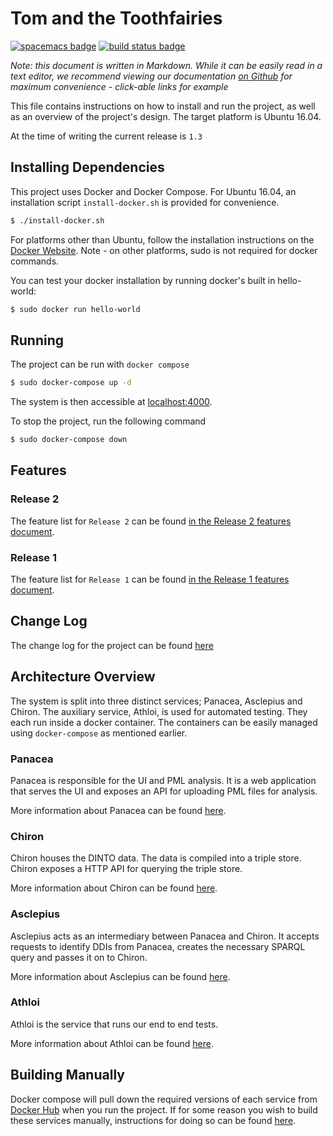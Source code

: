 # Tom and the Toothfairies
[![spacemacs badge]][spacemacs github] [![build status badge]][circle ci]

*Note: this document is written in Markdown. While it can be easily read in a
text editor, we recommend viewing our documentation [on
Github](https://github.com/tom-and-the-toothfairies/pathways#readme) for
maximum convenience - click-able links for example*

This file contains instructions on how to install and run the project, as well
as an overview of the project's design. The target platform is Ubuntu 16.04.

At the time of writing the current release is `1.3`

## Installing Dependencies

This project uses Docker and Docker Compose. For Ubuntu 16.04, an installation
script `install-docker.sh` is provided for convenience.

```bash
$ ./install-docker.sh
```

For platforms other than Ubuntu, follow the installation instructions on
the [Docker Website][install docker ce]. Note - on other platforms, sudo is not
required for docker commands.

You can test your docker installation by running docker's built in hello-world:

```bash
$ sudo docker run hello-world
```

## Running

The project can be run with `docker compose`

```bash
$ sudo docker-compose up -d
```

The system is then accessible at [localhost:4000](http://localhost:4000).

To stop the project, run the following command

```bash
$ sudo docker-compose down
```

## Features

### Release 2

The feature list for `Release 2` can be found [in the Release 2 features
document](./doc/FEATURES_RELEASE_2.md).

### Release 1

The feature list for `Release 1` can be found [in the Release 1 features
document](./doc/FEATURES_RELEASE_1.md).

## Change Log

The change log for the project can be found [here](./doc/CHANGELOG.md)


## Architecture Overview

The system is split into three distinct services; Panacea, Asclepius and Chiron.
The auxiliary service, Athloi, is used for automated testing.
They each run inside a docker container. The containers can be easily managed
using `docker-compose` as mentioned earlier.

### Panacea

Panacea is responsible for the UI and PML analysis. It is a web application that
serves the UI and exposes an API for uploading PML files for analysis.

More information about Panacea can be found [here](./panacea/README.md).

### Chiron

Chiron houses the DINTO data. The data is compiled into a triple store. Chiron
exposes a HTTP API for querying the triple store.

More information about Chiron can be found [here](./chiron/README.md).

### Asclepius

Asclepius acts as an intermediary between Panacea and Chiron. It accepts
requests to identify DDIs from Panacea, creates the necessary SPARQL query and
passes it on to Chiron.

More information about Asclepius can be found [here](./asclepius/README.md).

### Athloi

Athloi is the service that runs our end to end tests.

More information about Athloi can be found [here](./athloi/README.md).

## Building Manually

Docker compose will pull down the required versions of each service from [Docker
Hub] when you run the project. If for some reason you wish to build these
services manually, instructions for doing so can be
found [here](./doc/BUILDING_MANUALLY.md).



[spacemacs badge]: https://cdn.rawgit.com/syl20bnr/spacemacs/442d025779da2f62fc86c2082703697714db6514/assets/spacemacs-badge.svg
[spacemacs github]: https://github.com/syl20bnr/spacemacs
[build status badge]: https://img.shields.io/circleci/project/github/tom-and-the-toothfairies/pathways/master.svg
[circle ci]: https://circleci.com/gh/tom-and-the-toothfairies/pathways
[install docker ce]: https://www.docker.com/community-edition#/download
[docker hub]:  https://hub.docker.com/u/tomtoothfairies/
